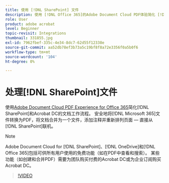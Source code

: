 ```yaml
---
title: 使用 [!DNL SharePoint] 文件
description: 使用 [!DNL Office 365]的Adobe Document Cloud PDF体验简化 [!DNL SharePoint] 和Acrobat DC的文档工作流程
role: User
product: adobe acrobat
level: Beginner
topic-revisit: Integrations
thumbnail: 331855.jpg
exl-id: 7962fbef-335c-4e34-8dc7-62d55f12338e
source-git-commit: aa52db78ef3b73a5c19bf8f8a72e3356f0a5b0f6
workflow-type: tm+mt
source-wordcount: '104'
ht-degree: 0%

---
```


# 处理[!DNL SharePoint]文件

使用[Adobe Document Cloud PDF Experience for Office 365](https://appsource.microsoft.com/en-us/product/web-apps/adobeinc.adobe-document-cloud-pdf?tab=Overview)简化[!DNL SharePoint]和Acrobat DC的文档工作流程。 安全地将[!DNL Microsoft 365]文件转换为PDF，将文档合并为一个文件，添加注释并重新排列页面 — 直接从[!DNL SharePoint]联机。

>[!NOTE]
>
>Adobe Document Cloud for [!DNL SharePoint]、[!DNL OneDrive]和[!DNL Office 365]包括可供所有用户使用的免费功能（如在PDF中查看和搜索）。 某些功能（如创建和合并PDF）需要为团队购买付费的Acrobat DC或为企业订阅购买Acrobat DC。

>[!VIDEO](https://video.tv.adobe.com/v/331855?hidetitle=true)
